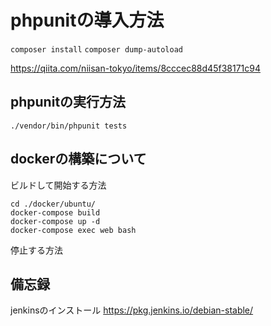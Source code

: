 # phpunitの導入方法
`composer install`
`composer dump-autoload`

https://qiita.com/niisan-tokyo/items/8cccec88d45f38171c94

## phpunitの実行方法
`./vendor/bin/phpunit tests`

## dockerの構築について
ビルドして開始する方法
```
cd ./docker/ubuntu/
docker-compose build
docker-compose up -d
docker-compose exec web bash
```
停止する方法

## 備忘録
jenkinsのインストール
https://pkg.jenkins.io/debian-stable/